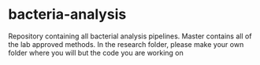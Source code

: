 # bacteria-analysis
Repository containing all bacterial analysis pipelines. Master contains all of the lab approved methods. In the research folder, please make your own folder where you will but the code you are working on
